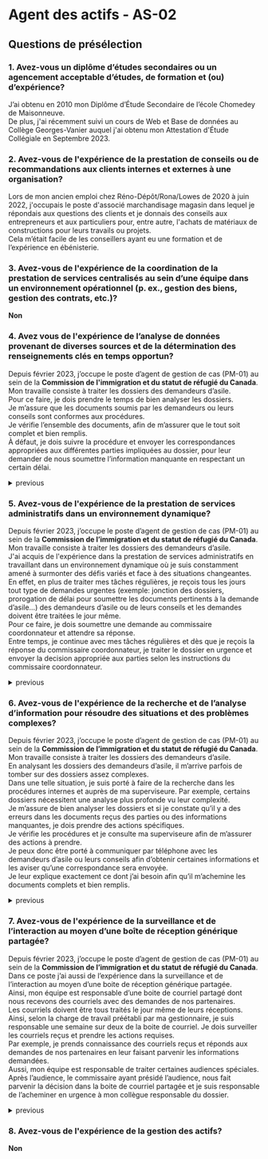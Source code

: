 # Agent des actifs - AS-02
## Questions de présélection 
### 1. Avez-vous un diplôme d’études secondaires ou un agencement acceptable d’études, de formation et (ou) d’expérience?
J’ai obtenu en 2010 mon Diplôme d’Étude Secondaire de l’école Chomedey de Maisonneuve.  
De plus, j'ai récemment suivi un cours de Web et Base de données au Collège Georges-Vanier auquel j'ai obtenu mon Attestation d'Étude Collégiale en Septembre 2023.
### 2. Avez-vous de l'expérience de la prestation de conseils ou de recommandations aux clients internes et externes à une organisation?
Lors de mon ancien emploi chez Réno-Dépôt/Rona/Lowes de 2020 à juin 2022, j'occupais le poste d'associé marchandisage magasin dans lequel je répondais aux questions des clients et je donnais des conseils aux entrepreneurs et aux particuliers pour, entre autre, l'achats de matériaux de constructions pour leurs travails ou projets.  
Cela m’était facile de les conseillers ayant eu une formation et de l’expérience en ébénisterie.
### 3. Avez-vous de l'expérience de la coordination de la prestation de services centralisés au sein d’une équipe dans un environnement opérationnel (p. ex., gestion des biens, gestion des contrats, etc.)?
**Non**
### 4. Avez vous de l'expérience de l’analyse de données provenant de diverses sources et de la détermination des renseignements clés en temps opportun?
Depuis février 2023, j’occupe le poste d’agent de gestion de cas (PM-01) au sein de la **Commission de l'immigration et du statut de réfugié du Canada**.  
Mon travaille consiste à traiter les dossiers des demandeurs d’asile.  
Pour ce faire, je dois prendre le temps de bien analyser les dossiers.  
Je m’assure que les documents soumis par les demandeurs ou leurs conseils sont conformes aux procédures.  
Je vérifie l’ensemble des documents, afin de m’assurer que le tout soit complet et bien remplis.  
À défaut, je dois suivre la procédure et envoyer les correspondances appropriées aux différentes parties impliquées au dossier, pour leur demander de nous soumettre l’information manquante en respectant un certain délai.

<details>
    <summary>previous</summary>
Dans mon poste actuel de PM-01 à la Commission de l'immigration et du statut de réfugié du Canada, je reçois des documents de diverses parties auxquelles je dois vérifier qu'ils sont complets et bien remplis sans quoi je fais des demandes pour remplir et envoyer les documents dans un certains délais.
</details>

### 5. Avez-vous de l'expérience de la prestation de services administratifs dans un environnement dynamique?
Depuis février 2023, j’occupe le poste d’agent de gestion de cas (PM-01) au sein de la **Commission de l’immigration et du statut de réfugié du Canada**.   
Mon travaille consiste à traiter les dossiers des demandeurs d’asile.  
J'ai acquis de l'expérience dans la prestation de services administratifs en travaillant dans un environnement dynamique où je suis constamment amené à surmonter des défis variés et face à des situations changeantes.  
En effet, en plus de traiter mes tâches régulières, je reçois tous les jours tout type de demandes urgentes (exemple: jonction des dossiers, prorogation de délai pour soumettre les documents pertinents à la demande d’asile…) des demandeurs d’asile ou de leurs conseils et les demandes doivent être traitées le jour même.  
Pour ce faire, je dois soumettre une demande au commissaire coordonnateur et attendre sa réponse.  
Entre temps, je continue avec mes tâches régulières et dès que je reçois la réponse du commissaire coordonnateur, je traiter le dossier en urgence et envoyer la decision appropriée aux parties selon les instructions du commissaire coordonnateur.
<details>
  <summary>previous</summary>
Dans mon poste actuel de PM-01 à la Commission de l'immigration et du statut de réfugié du Canada, dont j'y travail depuis février 2023, nous devons répondre aux demandes des parties, tel que prolonger le temps pour nous envoyer les documents ou changer la date d'audience, et nous devons répondre à ces demandes le plus vite possible tout en respectant les procédures.
</details>

### 6. Avez-vous de l'expérience de la recherche et de l’analyse d’information pour résoudre des situations et des problèmes complexes?
Depuis février 2023, j’occupe le poste d’agent de gestion de cas (PM-01) au sein de la **Commission de l’immigration et du statut de réfugié du Canada**.   
Mon travaille consiste à traiter les dossiers des demandeurs d’asile.  
En analysant les dossiers des demandeurs d’asile, il m’arrive parfois de tomber sur des dossiers assez complexes.  
Dans une telle situation, je suis porté à faire de la recherche dans les procédures internes et auprès de ma superviseure. Par exemple, certains dossiers nécessitent une analyse plus profonde vu leur complexité.  
Je m’assure de bien analyser les dossiers et si je constate qu’il y a des erreurs dans les documents reçus des parties ou des informations manquantes, je dois prendre des actions spécifiques.  
Je vérifie les procédures et je consulte ma superviseure afin de m’assurer des actions à prendre.  
Je peux donc être porté à communiquer par téléphone avec les demandeurs d’asile ou leurs conseils afin d’obtenir certaines informations et les aviser qu’une correspondance sera envoyée.  
Je leur explique exactement ce dont j’ai besoin afin qu’il m’achemine les documents complets et bien remplis.
<details>
  <summary>previous</summary>
Dans mon poste actuel de PM-01 à la Commission de l'immigration et du statut de réfugié du Canada, dont j'y travail depuis février 2023, il arrive parfois que des erreurs se présentent dans les documents fournis par les parties et que je dois faire des démarches pour les corriger tel qu'envoyer les lettres, le tout en respectant les procédures.  
Parfois, je dois appeler le conseil ou le demandeur pour lui expliquer l’erreur en plus d’envoyer la lettre correspondante pour m’assurer qu’il comprenne bien ladite lettre et qu'il nous fournisse les documents complets et bien remplis.
</details>



### 7. Avez-vous de l'expérience de la surveillance et de l’interaction au moyen d’une boîte de réception générique partagée?
Depuis février 2023, j’occupe le poste d’agent de gestion de cas (PM-01) au sein de la **Commission de l’immigration et du statut de réfugié du Canada**.   
Dans ce poste j’ai aussi de l’expérience dans la surveillance et de l’interaction au moyen d’une boite de réception générique partagée.  
Ainsi, mon équipe est responsable d’une boite de courriel partagé dont nous recevons des courriels avec des demandes de nos partenaires.  
Les courriels doivent être tous traités le jour même de leurs réceptions.  
Ainsi, selon la charge de travail préétabli par ma gestionnaire, je suis responsable une semaine sur deux de la boite de courriel. 
Je dois surveiller les courriels reçus et prendre les actions requises.  
Par exemple, je prends connaissance des courriels reçus et réponds aux demandes de nos partenaires en leur faisant parvenir les informations demandées.  
Aussi, mon équipe est responsable de traiter certaines audiences spéciales.  
Après l’audience, le commissaire ayant présidé l’audience, nous fait parvenir la décision dans la boite de courriel partagée et je suis responsable de l’acheminer en urgence à mon collègue responsable du dossier.
<details>
  <summary>previous</summary>
Dans mon poste actuel de PM-01 à la **Commission de l'immigration et du statut de réfugié du Canada**, dont j'y travail depuis février 2023, environ une à deux fois par mois je suis affecté à la surveillance de la boite courriel partagé pour répondre aux demandes des partenaires le plus efficacement et rapidement possible, le tout en respectant les procédures.
</details>

### 8. Avez-vous de l'expérience de la gestion des actifs?
**Non**